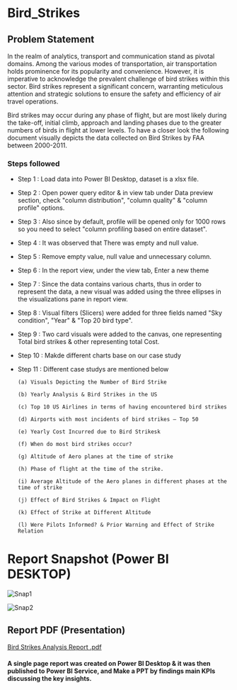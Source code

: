# Bird_Strikes


## Problem Statement

In the realm of analytics, transport and communication stand as pivotal domains. Among the various modes of transportation, air transportation holds prominence for its popularity and convenience. However, it is imperative to acknowledge the prevalent challenge of bird strikes within this sector. Bird strikes represent a significant concern, warranting meticulous attention and strategic solutions to ensure the safety and efficiency of air travel operations.


Bird strikes may occur during any phase of flight, but are most likely during the take-off, initial climb, approach and landing phases due to the greater numbers of birds in flight at lower levels. To have a closer look the following document visually depicts the data collected on Bird Strikes by FAA between 2000-2011.


### Steps followed 

- Step 1 : Load data into Power BI Desktop, dataset is a xlsx file.
- Step 2 : Open power query editor & in view tab under Data preview section, check "column distribution", "column quality" & "column profile" options.
- Step 3 : Also since by default, profile will be opened only for 1000 rows so you need to select "column profiling based on entire dataset".
- Step 4 : It was observed that There was empty and null value.
- Step 5 : Remove empty value, null value and unnecessary column.
- Step 6 : In the report view, under the view tab, Enter a new theme
- Step 7 : Since the data contains various charts, thus in order to represent the data, a new visual was added using the three ellipses in the visualizations pane in report view. 
- Step 8 : Visual filters (Slicers) were added for three fields named "Sky condition", "Year" & "Top 20 bird type".
- Step 9 : Two card visuals were added to the canvas, one representing Total bird strikes & other representing total Cost.
- Step 10 : Makde different charts base on our case study
- Step 11 : Different case studys are mentioned below

      (a) Visuals Depicting the Number of Bird Strike

      (b) Yearly Analysis & Bird Strikes in the US
  
      (c) Top 10 US Airlines in terms of having encountered bird strikes
  
      (d) Airports with most incidents of bird strikes – Top 50
  
      (e) Yearly Cost Incurred due to Bird Strikesk

      (f) When do most bird strikes occur?

      (g) Altitude of Aero planes at the time of strike
  
      (h) Phase of flight at the time of the strike.
  
      (i) Average Altitude of the Aero planes in different phases at the time of strike
  
      (j) Effect of Bird Strikes & Impact on Flight
  
      (k) Effect of Strike at Different Altitude
  
      (l) Were Pilots Informed? & Prior Warning and Effect of Strike Relation


 # Report Snapshot (Power BI DESKTOP)

 
![Snap1](https://github.com/ArnabGH2/Bird_strikes/assets/166140384/7c57d0b4-eaf4-440b-b08d-b06cb1c8285a)

![Snap2](https://github.com/ArnabGH2/Bird_strikes/assets/166140384/c30073fb-c1b0-4e91-a75d-70bacdd14747)

 ## Report PDF (Presentation)
 
[Bird Strikes Analysis Report .pdf](https://github.com/ArnabGH2/Bird_strikes/files/14887307/Bird.Strikes.Analysis.Report.pdf)


 #### A single page report was created on Power BI Desktop & it was then published to Power BI Service, and Make a PPT by findings main KPIs discussing the  key insights.
